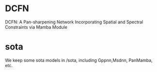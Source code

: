 # DCFN
DCFN: A Pan-sharpening Network Incorporating Spatial and Spectral Constraints via Mamba Module
# sota
We keep some sota models in /sota, including Gppnn,Msdnn, PanMamba, etc.
